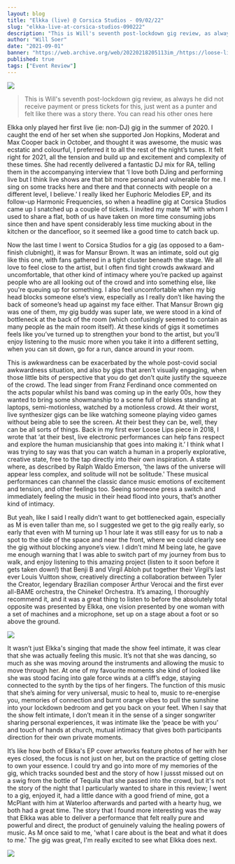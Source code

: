 ```yaml
---
layout: blog
title: "Elkka (live) @ Corsica Studios - 09/02/22"
slug: "elkka-live-at-corsica-studios-090222"
description: "This is Will's seventh post-lockdown gig review, as always he did not receive payment or press tickets for this, just went as a punter and felt like there was a story there. "
author: "Will Soer"
date: "2021-09-01"
banner: "https://web.archive.org/web/20220218205113im_/https://loose-lips.co.uk/img/blog/620d4f6948465/620d4f6949320.jpg"
published: true
tags: ["Event Review"]
---
```


[<img src="https://web.archive.org/web/20220218205113im_/https://loose-lips.co.uk/img/blog/620d4f6948465/620d4f6949320.jpg">](http://google.com.au/)

> This is Will's seventh post-lockdown gig review, as always he did not receive payment or press tickets for this, just went as a punter and felt like there was a story there. You can read his other ones here

Elkka only played her first live (ie: non-DJ) gig in the summer of 2020. I caught the end of her set when she supported Jon Hopkins, Moderat and Max Cooper back in October, and thought it was awesome, the music was ecstatic and colourful, I preferred it to all the rest of the night’s tunes. It felt right for 2021, all the tension and build up and excitement and complexity of these times. She had recently delivered a fantastic DJ mix for RA, telling them in the accompanying interview that ‘I love both DJing and performing live but I think live shows are that bit more personal and vulnerable for me. I sing on some tracks here and there and that connects with people on a different level, I believe.’ I really liked her Euphoric Melodies EP, and its follow-up Harmonic Frequencies, so when a headline gig at Corsica Studios came up I snatched up a couple of tickets. I invited my mate ‘M’ with whom I used to share a flat, both of us have taken on more time consuming jobs since then and have spent considerably less time mucking about in the kitchen or the dancefloor, so it seemed like a good time to catch back up.

Now the last time I went to Corsica Studios for a gig (as opposed to a 6am-finish clubnight), it was for Mansur Brown. It was an intimate, sold out gig like this one, with fans gathered in a tight cluster beneath the stage. We all love to feel close to the artist, but I often find tight crowds awkward and uncomfortable, that other kind of intimacy where you’re packed up against people who are all looking out of the crowd and into something else, like you're queuing up for something. I also feel uncomfortable when my big head blocks someone else’s view, especially as I really don’t like having the back of someone’s head up against my face either. That Mansur Brown gig was one of them, my gig buddy was super late, we were stood in a kind of bottleneck at the back of the room (which confusingly seemed to contain as many people as the main room itself). At these kinds of gigs it sometimes feels like you’ve turned up to strengthen your bond to the artist, but you’ll enjoy listening to the music more when you take it into a different setting, when you can sit down, go for a run, dance around in your room.

This is awkwardness can be exacerbated by the whole post-covid social awkwardness situation, and also by gigs that aren't visually engaging, when those little bits of perspective that you do get don’t quite justify the squeeze of the crowd. The lead singer from Franz Ferdinand once commented on the acts popular whilst his band was coming up in the early 00s, how they wanted to bring some showmanship to a scene full of blokes standing at laptops, semi-motionless, watched by a motionless crowd. At their worst, live synthesizer gigs can be like watching someone playing video games without being able to see the screen. At their best they can be, well, they can be all sorts of things. Back in my first ever Loose Lips piece in 2018, I wrote that ‘at their best, live electronic performances can help fans respect and explore the human musicianship that goes into making it.’ I think what I was trying to say was that you can watch a human in a properly explorative, creative state, free to the tap directly into their own inspiration. A state where, as described by Ralph Waldo Emerson, 'the laws of the universe will appear less complex, and solitude will not be solitude.' These musical performances can channel the classic dance music emotions of excitement and tension, and other feelings too. Seeing someone press a switch and immediately feeling the music in their head flood into yours, that’s another kind of intimacy.

But yeah, like I said I really didn’t want to get bottlenecked again, especially as M is even taller than me, so I suggested we get to the gig really early, so early that even with M turning up 1 hour late it was still easy for us to nab a spot to the side of the space and near the front, where we could clearly see the gig without blocking anyone’s view. I didn’t mind M being late, he gave me enough warning that I was able to switch part of my journey from bus to walk, and enjoy listening to this amazing project (listen to it soon before it gets taken down!) that Benji B and Virgil Abloh put together their Virgil’s last ever Louis Vuitton show, creatively directing a collaboration between Tyler the Creator, legendary Brazilian composer Arthur Verocai and the first ever all-BAME orchestra, the Chineke! Orchestra. It’s amazing, I thoroughly recommend it, and it was a great thing to listen to before the absolutely total opposite was presented by Elkka, one vision presented by one woman with a set of machines and a microphone, set up on a stage about a foot or so above the ground.

[<img src="https://web.archive.org/web/20220218205628im_/https://loose-lips.co.uk/img/wysiwyg/620d56ca675af.JPG">](http://google.com.au/)

It wasn’t just Elkka's singing that made the show feel intimate, it was clear that she was actually feeling this music. It’s not that she was dancing, so much as she was moving around the instruments and allowing the music to move through her. At one of my favourite moments she kind of looked like she was stood facing into gale force winds at a cliff’s edge, staying connected to the synth by the tips of her fingers. The function of this music that she’s aiming for very universal, music to heal to, music to re-energise you, memories of connection and burnt orange vibes to pull the sunshine into your lockdown bedroom and get you back on your feet. When I say that the show felt intimate, I don’t mean it in the sense of a singer songwriter sharing personal experiences, it was intimate like the ‘peace be with you’ and touch of hands at church, mutual intimacy that gives both participants direction for their own private moments. 

It’s like how both of Elkka's EP cover artworks feature photos of her with her eyes closed, the focus is not just on her, but on the practice of getting close to own your essence. I could try and go into more of my memories of the gig, which tracks sounded best and the story of how I jussst missed out on a swig from the bottle of Tequila that she passed into the crowd, but it's not the story of the night that I particularly wanted to share in this review; I went to a gig, enjoyed it, had a little dance with a good friend of mine, got a McPlant with him at Waterloo afterwards and parted with a hearty hug, we both had a great time. The story that I found more interesting was the way that Elkka was able to deliver a performance that felt really pure and powerful and direct, the product of genuinely valuing the healing powers of music. As M once said to me, 'what I care about is the beat and what it does to me.' The gig was great, I'm really excited to see what Elkka does next. 

[<img src="https://web.archive.org/web/20220219023454im_/https://loose-lips.co.uk/img/wysiwyg/620d56d7e64dd.JPG">](http://google.com.au/)